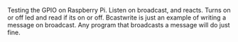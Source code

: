 Testing the GPIO on Raspberry Pi. Listen on broadcast, and reacts. Turns on or off led and read if its on or off. Bcastwrite is just an example of writing a message on broadcast. Any program that broadcasts a message will do just fine.
